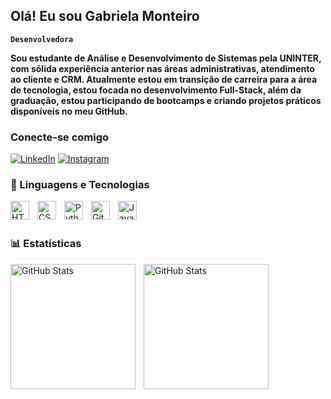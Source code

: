  <h2>
	<span>Olá! Eu sou Gabriela Monteiro </span>
</h2>

**`Desenvolvedora`**  

**Sou estudante de Análise e Desenvolvimento de Sistemas pela UNINTER, com sólida experiência anterior nas áreas administrativas, atendimento ao cliente e CRM. Atualmente estou em transição de carreira para a área de tecnologia, estou focada no desenvolvimento Full-Stack, além da graduação, estou participando de bootcamps e criando projetos práticos disponíveis no meu GitHub.**

   ### Conecte-se comigo

   [![LinkedIn](https://img.shields.io/badge/In/Gabriela-fff?style=flat&logo=linkedin&logoColor=FFFFFF&labelColor=8b7bdf)](https://www.linkedin.com/in/gabrielamonteiron/)
   [![Instagram](https://img.shields.io/badge/@gabrielamonteiro_90356-fff?style=flat&logo=discord&logoColor=FFFFFF&labelColor=8b7bdf)](https://discord.com/channels/gabrielamonteiro_90356)
  

   ### 🤖 Linguagens e Tecnologias 

<img align="left" alt="HTML" width="30px" style="padding-right:10px;" src="https://cdn.jsdelivr.net/gh/devicons/devicon/icons/html5/html5-plain.svg" />
<img align="left" alt="CSS" width="30px" style="padding-right:10px;" src="https://cdn.jsdelivr.net/gh/devicons/devicon/icons/css3/css3-plain.svg" />
<img align="left" alt="Python" width="30px" style="padding-right:10px;" src="https://cdn.jsdelivr.net/gh/devicons/devicon/icons/python/python-plain.svg" />
<img align="left" alt="GitHub" width="30px" style="padding-right:10px;" src="https://cdn.jsdelivr.net/gh/devicons/devicon/icons/github/github-original.svg" /> 
<img align="left" alt="Java" width="30px" style="padding-right:10px;" src="https://cdn.jsdelivr.net/gh/devicons/devicon/icons/java/java-original.svg"/>

<br/>
<br/>

   ### 📊 Estatísticas

<p>

<img 
align="left" 
alt="GitHub Stats" 
height="200"
style="padding-right:10px;" 
src="https://github-readme-stats.vercel.app/api?username=Gabrielamnuness&show_icons=true&theme=tokyonight&incluide_all_commits=true&locale=pt-br" 
/> 

<img 
align="left" 
alt="GitHub Stats" 
height="200" 
style="padding-right:10px;" 
src="https://github-readme-stats.vercel.app/api/top-langs/?username=Gabrielamnuness&theme=tokyonight" 
/>  
   
</p>
